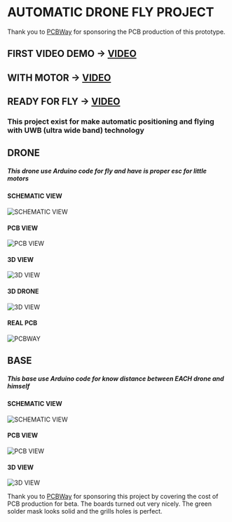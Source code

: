 # AUTOMATIC DRONE FLY PROJECT

Thank you to [PCBWay](https://www.pcbway.com/) for sponsoring the PCB production of this prototype.

## FIRST VIDEO DEMO -> [VIDEO](https://youtube.com/shorts/m3bDPPfCCp4?feature=share)

## WITH MOTOR -> [VIDEO](https://youtube.com/shorts/Sa2Nf204R9k?feature=share)

## READY FOR FLY -> [VIDEO](https://www.youtube.com/shorts/XvAniwky4LE?feature=share)

### This project exist for make automatic positioning and flying with UWB (ultra wide band) technology

## DRONE

##### This drone use Arduino code for fly and have is proper esc for little motors

#### SCHEMATIC VIEW

![SCHEMATIC VIEW](https://github.com/rmingon/drone-uwb/blob/main/drone/schematic_pcb.png?raw=true)

#### PCB VIEW

![PCB VIEW](https://github.com/rmingon/drone-uwb/blob/main/drone/pcb.png?raw=true)

#### 3D VIEW

![3D VIEW](https://github.com/rmingon/drone-uwb/blob/main/drone/3d_pcb.png?raw=true)

#### 3D DRONE

![3D VIEW](https://github.com/rmingon/drone-uwb/blob/main/drone/drone_3D.png?raw=true)

#### REAL PCB 

![PCBWAY](https://github.com/rmingon/drone-uwb/blob/main/drone/pcbway.png?raw=true)

## BASE

##### This base use Arduino code for know distance between EACH drone and himself

#### SCHEMATIC VIEW

![SCHEMATIC VIEW](https://github.com/rmingon/drone-uwb/blob/main/base/schematic_pcb.png?raw=true)

#### PCB VIEW

![PCB VIEW](https://github.com/rmingon/drone-uwb/blob/main/base/pcb.png?raw=true)

#### 3D VIEW

![3D VIEW](https://github.com/rmingon/drone-uwb/blob/main/base/3d_pcb.png?raw=true)

Thank you to [PCBWay](https://www.pcbway.com/) for sponsoring this project by covering the cost of PCB production for beta. The boards turned out very nicely. The green solder mask looks solid and the grills holes is perfect.
